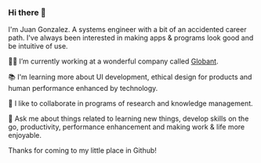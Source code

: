 ### Hi there 👋

I'm Juan Gonzalez. A systems engineer with a bit of an accidented career path. I've always been interested in making apps & programs look good and be intuitive of use.

👨‍💻 I’m currently working at a wonderful company called [Globant](https://www.globant.com).

📚 I'm learning more about UI development, ethical design for products and human performance enhanced by technology.

🤝 I like to collaborate in programs of research and knowledge management.

💬 Ask me about things related to learning new things, develop skills on the go, productivity, performance enhancement and making work & life more enjoyable.

Thanks for coming to my little place in Github!
<!--
**juanfrank77/juanfrank77** is a ✨ _special_ ✨ repository because its `README.md` (this file) appears on your GitHub profile.

Here are some ideas to get you started:

- 🔭 I’m currently working on ...
- 🌱 I’m currently learning ...
- 👯 I’m looking to collaborate on ...
- 🤔 I’m looking for help with ...
- 💬 Ask me about ...
- 📫 How to reach me: ...
- 😄 Pronouns: ...
- ⚡ Fun fact: ...
-->
